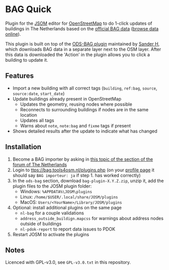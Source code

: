 # BAG Quick 

Plugin for the [JSOM](https://josm.openstreetmap.de/) editor for [OpenStreetMap](https://www.openstreetmap.org/) to do 1-click updates of buildings in The Netherlands based on the [official BAG data](https://bag.basisregistraties.overheid.nl/) ([browse data online](https://bagviewer.kadaster.nl/lvbag/bag-viewer)).

This plugin is built on top of the [ODS-BAG plugin](https://bag.tools4osm.nl/) maintained by [Sander H](https://www.openstreetmap.org/user/Sander%20H), which downloads BAG data in a separate layer next to the OSM layer.
After this data is downloaded the 'Action' in the plugin allows you to click a building to update it.

## Features
- Import a new building with all correct tags (`building`, `ref:bag`, `source`, `source:date`, `start_date`)
- Update buildings already present in OpenStreetMap
    - Updates the geometry, reusing nodes where possible
    - Reconnects to surrounding buildings if nodes are in the same location
    - Updates all tags
    - Warns about `note`, `note:bag` and `fixme` tags if present
- Shows detailed results after the update to indicate what has changed

## Installation
1. Become a BAG importer by asking in [this topic of the section of the forum of The Netherlands](https://forum.openstreetmap.org/viewtopic.php?pid=831990#p831990)
2. Login to [ttps://bag.tools4osm.nl/plugins.php](https://bag.tools4osm.nl/plugins.php) (on your [profile page](https://bag.tools4osm.nl/profile.php) it should say `BAG importeur: ja` if step 1. has worked correctly)
3. In the `ods-bag` section, download `bag-plugin-X.Y.Z.zip`, unzip it, add the plugin files to the JOSM plugin folder:
    - Windows: `%APPDATA%\JOSM\plugins`
    - Linux: `/home/$USER/.local/share/JOSM/plugins`
    - MacOS: `Users/<YourName>/Library/JOSM/plugins`
5. Optional: install additional plugins on the same page
    - `nl-bag` for a couple validations
    - `address_outside_buildign.mapcss` for warnings about address nodes outside of buildings
    - `nl-pdok-report` to report data issues to PDOK
6. Restart JOSM to activate the plugins

## Notes
Licenced with GPL-v3.0, see `GPL-v3.0.txt` in this repository.
